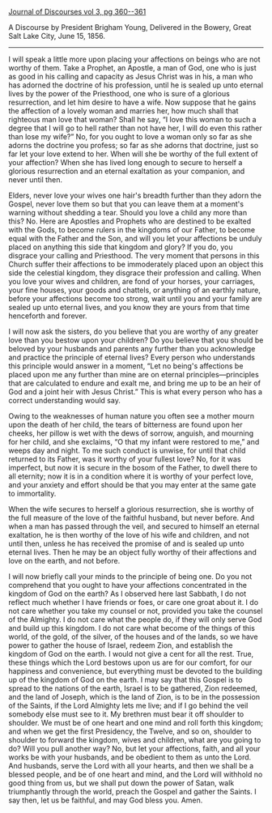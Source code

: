 [Journal of Discourses vol 3, pg 360--361](http://jod.mrm.org/3/354)

A Discourse by President Brigham Young, Delivered in the Bowery, Great Salt Lake City, June 15, 1856.

---

I will speak a little more upon placing your affections on beings who are not worthy of them. Take a Prophet, an Apostle, a man of God, one who is just as good in his calling and capacity as Jesus Christ was in his, a man who has adorned the doctrine of his profession, until he is sealed up unto eternal lives by the power of the Priesthood, one who is sure of a glorious resurrection, and let him desire to have a wife. Now suppose that he gains the affection of a lovely woman and marries her, how much shall that righteous man love that woman? Shall he say, “I love this woman to such a degree that I will go to hell rather than not have her, I will do even this rather than lose my wife?” No, for you ought to love a woman only so far as she adorns the doctrine you profess; so far as she adorns that doctrine, just so far let your love extend to her. When will she be worthy of the full extent of your affection? When she has lived long enough to secure to herself a glorious resurrection and an eternal exaltation as your companion, and never until then.

Elders, never love your wives one hair's breadth further than they adorn the Gospel, never love them so but that you can leave them at a moment's warning without shedding a tear. Should you love a child any more than this? No. Here are Apostles and Prophets who are destined to be exalted with the Gods, to become rulers in the kingdoms of our Father, to become equal with the Father and the Son, and will you let your affections be unduly placed on anything this side that kingdom and glory? If you do, you disgrace your calling and Priesthood. The very moment that persons in this Church suffer their affections to be immoderately placed upon an object this side the celestial kingdom, they disgrace their profession and calling. When you love your wives and children, are fond of your horses, your carriages, your fine houses, your goods and chattels, or anything of an earthly nature, before your affections become too strong, wait until you and your family are sealed up unto eternal lives, and you know they are yours from that time henceforth and forever.

I will now ask the sisters, do you believe that you are worthy of any greater love than you bestow upon your children? Do you believe that you should be beloved by your husbands and parents any further than you acknowledge and practice the principle of eternal lives? Every person who understands this principle would answer in a moment, “Let no being's affections be placed upon me any further than mine are on eternal principles—principles that are calculated to endure and exalt me, and bring me up to be an heir of God and a joint heir with Jesus Christ.” This is what every person who has a correct understanding would say.

Owing to the weaknesses of human nature you often see a mother mourn upon the death of her child, the tears of bitterness are found upon her cheeks, her pillow is wet with the dews of sorrow, anguish, and mourning for her child, and she exclaims, “O that my infant were restored to me,” and weeps day and night. To me such conduct is unwise, for until that child returned to its Father, was it worthy of your fullest love? No, for it was imperfect, but now it is secure in the bosom of the Father, to dwell there to all eternity; now it is in a condition where it is worthy of your perfect love, and your anxiety and effort should be that you may enter at the same gate to immortality.

When the wife secures to herself a glorious resurrection, she is worthy of the full measure of the love of the faithful husband, but never before. And when a man has passed through the veil, and secured to himself an eternal exaltation, he is then worthy of the love of his wife and children, and not until then, unless he has received the promise of and is sealed up unto eternal lives. Then he may be an object fully worthy of their affections and love on the earth, and not before.

I will now briefly call your minds to the principle of being one. Do you not comprehend that you ought to have your affections concentrated in the kingdom of God on the earth? As I observed here last Sabbath, I do not reflect much whether I have friends or foes, or care one groat about it. I do not care whether you take my counsel or not, provided you take the counsel of the Almighty. I do not care what the people do, if they will only serve God and build up this kingdom. I do not care what become of the things of this world, of the gold, of the silver, of the houses and of the lands, so we have power to gather the house of Israel, redeem Zion, and establish the kingdom of God on the earth. I would not give a cent for all the rest. True, these things which the Lord bestows upon us are for our comfort, for our happiness and convenience, but everything must be devoted to the building up of the kingdom of God on the earth. I may say that this Gospel is to spread to the nations of the earth, Israel is to be gathered, Zion redeemed, and the land of Joseph, which is the land of Zion, is to be in the possession of the Saints, if the Lord Almighty lets me live; and if I go behind the veil somebody else must see to it. My brethren must bear it off shoulder to shoulder. We must be of one heart and one mind and roll forth this kingdom; and when we get the first Presidency, the Twelve, and so on, shoulder to shoulder to forward the kingdom, wives and children, what are you going to do? Will you pull another way? No, but let your affections, faith, and all your works be with your husbands, and be obedient to them as unto the Lord. And husbands, serve the Lord with all your hearts, and then we shall be a blessed people, and be of one heart and mind, and the Lord will withhold no good thing from us, but we shall put down the power of Satan, walk triumphantly through the world, preach the Gospel and gather the Saints. I say then, let us be faithful, and may God bless you. Amen.
